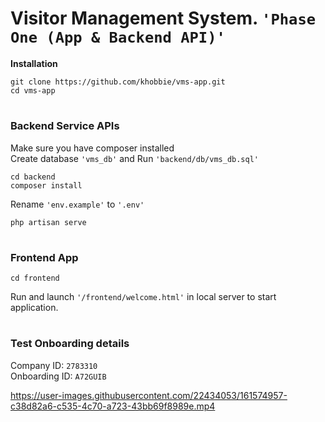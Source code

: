 # Visitor Management System. `'Phase One (App & Backend API)'`

**Installation**

    git clone https://github.com/khobbie/vms-app.git 
    cd vms-app

#
### Backend Service APIs

Make sure you have composer installed <br>
Create database `'vms_db'` and  Run `'backend/db/vms_db.sql'`

    cd backend
    composer install

Rename `'env.example'` to `'.env'` <br>

    php artisan serve

#

### Frontend App
    cd frontend
Run and launch `'/frontend/welcome.html'` in local server to start application.
#
### Test Onboarding details 
Company ID: `2783310` <br>
Onboarding ID: `A72GUIB`




https://user-images.githubusercontent.com/22434053/161574957-c38d82a6-c535-4c70-a723-43bb69f8989e.mp4

